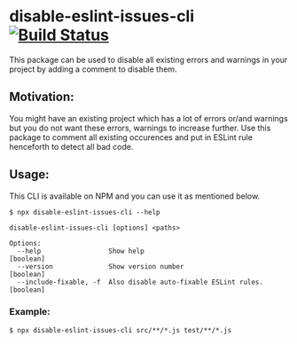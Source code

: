 # disable-eslint-issues-cli [![Build Status](https://travis-ci.org/akonchady/disable-eslint-issues-cli.svg?branch=master)](https://travis-ci.org/akonchady/disable-eslint-issues-cli)

This package can be used to disable all existing errors and warnings in your project by adding a comment to disable them.

## Motivation:

You might have an existing project which has a lot of errors or/and warnings but you do not want these errors, warnings to increase further. Use this package to comment all existing occurences and put in ESLint rule henceforth to detect all bad code.

## Usage:
This CLI is available on NPM and you can use it as mentioned below. 

```console
$ npx disable-eslint-issues-cli --help

disable-eslint-issues-cli [options] <paths>

Options:
  --help                 Show help                                     [boolean]
  --version              Show version number                           [boolean]
  --include-fixable, -f  Also disable auto-fixable ESLint rules.       [boolean]
```

### Example:

```console
$ npx disable-eslint-issues-cli src/**/*.js test/**/*.js
```
